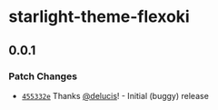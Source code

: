 # starlight-theme-flexoki

## 0.0.1

### Patch Changes

- [`455332e`](https://github.com/delucis/starlight-theme-flexoki/commit/455332e880423bfa124d764c220f17befa441aff) Thanks [@delucis](https://github.com/delucis)! - Initial (buggy) release
